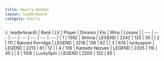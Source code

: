 ```yaml
---
title: Hourly Update
layout: leaderboard
category: hourly
---
```


{: .leaderboard}
| Rank | LV | Player | Division | Elo | Wins | Losses |
| --- | --- | --- | --- | --- | --- | --- |
| <span data-change="1">1</span> | 1392 | <span title="ID: 353063">Sktima</span> | LEGEND | <span data-change="18">2242</span> | <span data-change="3">133</span> | <span data-change="0">35</span> |
| <span data-change="1">2</span> | 111 | <span title="ID: 659170">Banned Porridge</span> | LEGEND | <span data-change="0">2218</span> | <span data-change="0">136</span> | <span data-change="0">62</span> |
| <span data-change="1">3</span> | 674 | <span title="ID: 512212">luckyspoin</span> | LEGEND | <span data-change="0">2213</span> | <span data-change="0">61</span> | <span data-change="0">12</span> |
| <span data-change="1">4</span> | 139 | <span title="ID: 665001">Kamado Nezuko</span> | LEGEND | <span data-change="0">2205</span> | <span data-change="0">116</span> | <span data-change="0">45</span> |
| <span data-change="1">5</span> | 1106 | <span title="ID: 498412">LuckySpin</span> | LEGEND | <span data-change="0">2200</span> | <span data-change="0">132</span> | <span data-change="0">65</span> |